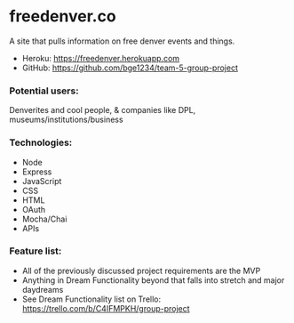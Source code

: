 # freedenver.co
A site that pulls information on free denver events and things.

* Heroku: https://freedenver.herokuapp.com
* GitHub: https://github.com/bge1234/team-5-group-project

### Potential users:
Denverites and cool people, & companies like DPL, museums/institutions/business

### Technologies:
* Node
* Express
* JavaScript
* CSS
* HTML
* OAuth
* Mocha/Chai
* APIs

### Feature list:
* All of the previously discussed project requirements are the MVP
* Anything in Dream Functionality beyond that falls into stretch and major daydreams
* See Dream Functionality list on Trello: https://trello.com/b/C4IFMPKH/group-project
